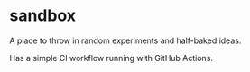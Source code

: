 # sandbox
A place to throw in random experiments and half-baked ideas.

Has a simple CI workflow running with GitHub Actions.
